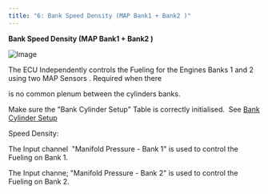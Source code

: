 ```yaml
---
title: "6: Bank Speed Density (MAP Bank1 + Bank2 )"
---
```


**Bank Speed Density (MAP Bank1 + Bank2 )**


![Image](</lib/Config Fuel25.jpg>)


The ECU Independently controls the Fueling for the Engines Banks 1 and 2 using two MAP Sensors . Required when there

is no common plenum between the cylinders banks.


Make sure the "Bank Cylinder Setup" Table is correctly initialised.&nbsp; See [Bank Cylinder Setup](<BankCylinderSetup.md>)


Speed Density:

The Input channel&nbsp; "Manifold Pressure - Bank 1" is used to control the Fueling on Bank 1.

The Input channe; "Manifold Pressure - Bank 2" is used to control the Fueling on Bank 2.
